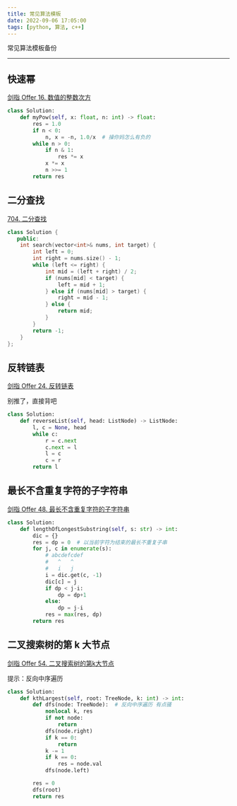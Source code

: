 ```yaml
---
title: 常见算法模板
date: 2022-09-06 17:05:00
tags: [python, 算法, c++]
---
```


常见算法模板备份

---

## 快速幂
[剑指 Offer 16. 数值的整数次方](https://leetcode.cn/problems/shu-zhi-de-zheng-shu-ci-fang-lcof/)
```py
class Solution:
    def myPow(self, x: float, n: int) -> float:
        res = 1.0
        if n < 0:
            n, x = -n, 1.0/x  # 操你妈怎么有负的
        while n > 0:
            if n & 1:
                res *= x
            x *= x
            n >>= 1
        return res
```

## 二分查找
[704. 二分查找](https://leetcode.cn/problems/binary-search/)
```cpp
class Solution {
   public:
    int search(vector<int>& nums, int target) {
        int left = 0;
        int right = nums.size() - 1;
        while (left <= right) {
            int mid = (left + right) / 2;
            if (nums[mid] < target) {
                left = mid + 1;
            } else if (nums[mid] > target) {
                right = mid - 1;
            } else {
                return mid;
            }
        }
        return -1;
    }
};
```

## 反转链表
[剑指 Offer 24. 反转链表](https://leetcode.cn/problems/fan-zhuan-lian-biao-lcof/)

别推了，直接背吧

```py
class Solution:
    def reverseList(self, head: ListNode) -> ListNode:
        l, c = None, head
        while c:
            r = c.next
            c.next = l
            l = c
            c = r
        return l
```

## 最长不含重复字符的子字符串
[剑指 Offer 48. 最长不含重复字符的子字符串](https://leetcode.cn/problems/zui-chang-bu-han-zhong-fu-zi-fu-de-zi-zi-fu-chuan-lcof/)
```py
class Solution:
    def lengthOfLongestSubstring(self, s: str) -> int:
        dic = {}
        res = dp = 0  # 以当前字符为结束的最长不重复子串
        for j, c in enumerate(s):
            # abcdefcdef
            #   ^   ^
            #   i   j
            i = dic.get(c, -1)
            dic[c] = j
            if dp < j-i:
                dp = dp+1
            else:
                dp = j-i
            res = max(res, dp)
        return res
```

## 二叉搜索树的第 k 大节点
[剑指 Offer 54. 二叉搜索树的第k大节点](https://leetcode.cn/problems/er-cha-sou-suo-shu-de-di-kda-jie-dian-lcof/)

提示：反向中序遍历

```py
class Solution:
    def kthLargest(self, root: TreeNode, k: int) -> int:
        def dfs(node: TreeNode):  # 反向中序遍历 有点骚
            nonlocal k, res
            if not node:
                return
            dfs(node.right)
            if k == 0:
                return
            k -= 1
            if k == 0:
                res = node.val
            dfs(node.left)

        res = 0
        dfs(root)
        return res
```
